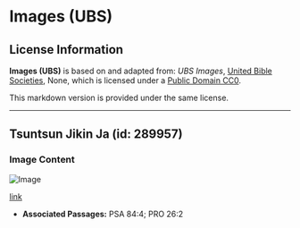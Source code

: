# Images (UBS)

## License Information

**Images (UBS)** is based on and adapted from: _UBS Images_, [United Bible Societies](https://unitedbiblesocieties.org/), None, which is licensed under a [Public Domain CC0](https://creativecommons.org/public-domain/cc0/).

This markdown version is provided under the same license.



--------------------------------

## Tsuntsun Jikin Ja (id: 289957)

### Image Content

![Image](https://cdn.aquifer.bible/aquifer-content/resources/Media/WEB-0849_red-rumped_swallow.jpg)

[link](https://cdn.aquifer.bible/aquifer-content/resources/Media/WEB-0849_red-rumped_swallow.jpg)

* **Associated Passages:** PSA 84:4; PRO 26:2

